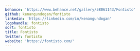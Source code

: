 ```yaml
---
behance: 'https://www.behance.net/gallery/58061143/Fontisto'
github: kenangundogan/fontisto
linkedin: 'https://linkedin.com/in/kenangundogan'
logohandle: fontisto
sort: fontisto
title: Fontisto
twitter: fontisto
website: 'https://fontisto.com/'
---
```

